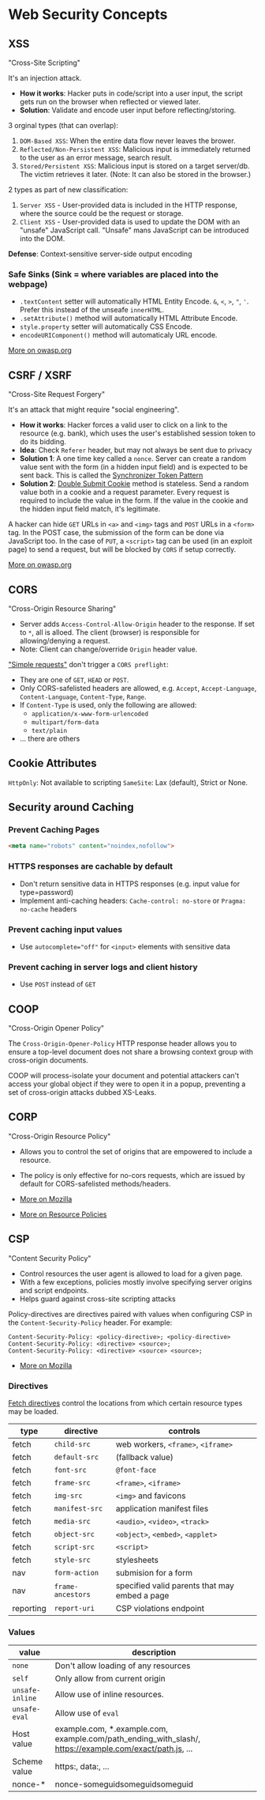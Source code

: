 # Web Security Concepts

## XSS 

"Cross-Site Scripting"

It's an injection attack. 

- **How it works**: Hacker puts in code/script into a user input, the script gets run on the browser when reflected or viewed later.
- **Solution**: Validate and encode user input before reflecting/storing.

3 orginal types (that can overlap):
1.  `DOM-Based XSS`: When the entire data flow never leaves the brower.
2.  `Reflected/Non-Persistent XSS`: Malicious input is immediately returned to the user as an error message, search result.
3.  `Stored/Persistent XSS`: Malicious input is stored on a target server/db. The victim retrieves it later. (Note: It can also be stored in the browser.)

2 types as part of new classification:
1. `Server XSS` - User-provided data is included in the HTTP response, where the source could be the request or storage.
2. `Client XSS` - User-provided data is used to update the DOM with an "unsafe" JavaScript call. "Unsafe" mans JavaScript can be introduced into the DOM.

**Defense**: Context-sensitive server-side output encoding

### Safe Sinks (Sink = where variables are placed into the webpage)
- `.textContent` setter will automatically HTML Entity Encode. `&`, `<`, `>`, `"`, `'`. Prefer this instead of the unseafe `innerHTML`.
- `.setAttribute()` method will automatically HTML Attribute Encode.
- `style.property` setter will automatically CSS Encode.
- `encodeURIComponent()` method will automaticaly URL encode.

[More on owasp.org](https://owasp.org/www-community/attacks/xss/)

## CSRF / XSRF

"Cross-Site Request Forgery"

It's an attack that might require "social engineering".

- **How it works**: Hacker forces a valid user to click on a link to the resource (e.g. bank), which uses the user's established session token to do its bidding.
- **Idea**: Check `Referer` header, but may not always be sent due to privacy
- **Solution 1**: A one time key called a `nonce`. Server can create a random value sent with the form (in a hidden input field) and is expected to be sent back. This is called the [Synchronizer Token Pattern](https://cheatsheetseries.owasp.org/cheatsheets/Cross-Site_Request_Forgery_Prevention_Cheat_Sheet.html#synchronizer-token-pattern)
- **Solution 2**: [Double Submit Cookie](https://cheatsheetseries.owasp.org/cheatsheets/Cross-Site_Request_Forgery_Prevention_Cheat_Sheet.html#double-submit-cookie) method is stateless. Send a random value both in a cookie and a request parameter. Every request is required to include the value in the form. If the value in the cookie and the hidden input field match, it's legitimate.

A hacker can hide `GET` URLs in `<a>` and `<img>` tags and `POST` URLs in a `<form>` tag. In the POST case, the submission of the form can be done via JavaScript too. In the case of `PUT`, a `<script>` tag can be used (in an exploit page) to send a request, but will be blocked by `CORS` if setup correctly.

[More on owasp.org](https://owasp.org/www-community/attacks/csrf/)


## CORS
"Cross-Origin Resource Sharing"

- Server adds `Access-Control-Allow-Origin` header to the response. If set to `*`, all is alloed. The client (browser) is responsible for allowing/denying a request.
- Note: Client can change/override `Origin` header value.

["Simple requests"](https://developer.mozilla.org/en-US/docs/web/http/cors#simple_requests) don't trigger a `CORS preflight`:
- They are one of `GET`, `HEAD` or `POST`.
- Only CORS-safelisted headers are allowed, e.g. `Accept`, `Accept-Language`, `Content-Language`, `Content-Type`, `Range`.
- If `Content-Type` is used, only the following are allowed:
  - `application/x-www-form-urlencoded`
  - `multipart/form-data`
  - `text/plain`
- ... there are others

## Cookie Attributes

`HttpOnly`: Not available to scripting
`SameSite`: Lax (default), Strict or None. 

## Security around Caching

### Prevent Caching Pages
```html
<meta name="robots" content="noindex,nofollow">
```

### HTTPS responses are cachable by default
- Don't return sensitive data in HTTPS responses (e.g. input value for type=password)
- Implement anti-caching headers:  `Cache-control: no-store` or `Pragma: no-cache` headers

### Prevent caching input values
- Use `autocomplete="off"` for `<input>` elements with sensitive data

### Prevent caching in server logs and client history
- Use `POST` instead of `GET`


## COOP
"Cross-Origin Opener Policy"

The `Cross-Origin-Opener-Policy` HTTP response header allows you to ensure a top-level document does not share a browsing context group with cross-origin documents.

COOP will process-isolate your document and potential attackers can't access your global object if they were to open it in a popup, preventing a set of cross-origin attacks dubbed XS-Leaks.


## CORP
"Cross-Origin Resource Policy"

- Allows you to control the set of origins that are empowered to include a resource.
- The policy is only effective for no-cors requests, which are issued by default for CORS-safelisted methods/headers.

- [More on Mozilla](https://developer.mozilla.org/en-US/docs/Web/HTTP/Cross-Origin_Resource_Policy_(CORP))
- [More on Resource Policies](https://resourcepolicy.fyi/)

## CSP
"Content Security Policy"

- Control resources the user agent is allowed to load for a given page. 
- With a few exceptions, policies mostly involve specifying server origins and script endpoints. 
- Helps guard against cross-site scripting attacks 

Policy-directives are directives paired with values when configuring CSP in the `Content-Security-Policy` header. For example:

```
Content-Security-Policy: <policy-directive>; <policy-directive>
Content-Security-Policy: <directive> <source>;
Content-Security-Policy: <directive> <source> <source>;
```

- [More on Mozilla](https://developer.mozilla.org/en-US/docs/Web/HTTP/Headers/Content-Security-Policy)

### Directives

[Fetch directives](https://developer.mozilla.org/en-US/docs/Web/HTTP/Headers/Content-Security-Policy#fetch_directives) control the locations from which certain resource types may be loaded.

| type      | directive         | controls                                      |
| --------- | ----------------- | --------------------------------------------- |
| fetch     | `child-src`       | web workers, `<frame>`, `<iframe>`            |
| fetch     | `default-src`     | (fallback value)                              |
| fetch     | `font-src`        | `@font-face`                                  |
| fetch     | `frame-src`       | `<frame>`, `<iframe>`                         |
| fetch     | `img-src`         | `<img>` and favicons                          |
| fetch     | `manifest-src`    | application manifest files                    |
| fetch     | `media-src`       | `<audio>`, `<video>`, `<track>`               |
| fetch     | `object-src`      | `<object>`, `<embed>`, `<applet>`             |
| fetch     | `script-src`      | `<script>`                                    |
| fetch     | `style-src`       | stylesheets                                   |
| nav       | `form-action`     | submision for a form                          |
| nav       | `frame-ancestors` | specified valid parents that may embed a page |
| reporting | `report-uri`      | CSP violations endpoint                       |

### Values

| value           | description                                                                                             |
| --------------- | ------------------------------------------------------------------------------------------------------- |
| `none`          | Don't allow loading of any resources                                                                    |
| `self`          | Only allow from current origin                                                                          |
| `unsafe-inline` | Allow use of inline resources.                                                                          |
| `unsafe-eval`   | Allow use of `eval`                                                                                     |
| Host value      | example.com, *.example.com, example.com/path_ending_with_slash/, https://example.com/exact/path.js, ... |
| Scheme value    | https:, data:, ...                                                                                      |
| nonce-*         | nonce-someguidsomeguidsomeguid                                                                          |